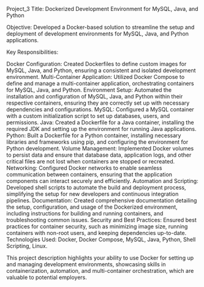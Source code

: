 Project_3 Title: Dockerized Development Environment for MySQL, Java, and Python

Objective: Developed a Docker-based solution to streamline the setup and deployment of development environments for MySQL, Java, and Python applications.

Key Responsibilities:

Docker Configuration: Created Dockerfiles to define custom images for MySQL, Java, and Python, ensuring a consistent and isolated development environment.
Multi-Container Application: Utilized Docker Compose to define and manage a multi-container application, orchestrating containers for MySQL, Java, and Python.
Environment Setup: Automated the installation and configuration of MySQL, Java, and Python within their respective containers, ensuring they are correctly set up with necessary dependencies and configurations.
MySQL: Configured a MySQL container with a custom initialization script to set up databases, users, and permissions.
Java: Created a Dockerfile for a Java container, installing the required JDK and setting up the environment for running Java applications.
Python: Built a Dockerfile for a Python container, installing necessary libraries and frameworks using pip, and configuring the environment for Python development.
Volume Management: Implemented Docker volumes to persist data and ensure that database data, application logs, and other critical files are not lost when containers are stopped or recreated.
Networking: Configured Docker networks to enable seamless communication between containers, ensuring that the application components can interact securely and efficiently.
Automation and Scripting: Developed shell scripts to automate the build and deployment process, simplifying the setup for new developers and continuous integration pipelines.
Documentation: Created comprehensive documentation detailing the setup, configuration, and usage of the Dockerized environment, including instructions for building and running containers, and troubleshooting common issues.
Security and Best Practices: Ensured best practices for container security, such as minimizing image size, running containers with non-root users, and keeping dependencies up-to-date.
Technologies Used: Docker, Docker Compose, MySQL, Java, Python, Shell Scripting, Linux.

This project description highlights your ability to use Docker for setting up and managing development environments, showcasing skills in containerization, automation, and multi-container orchestration, which are valuable to potential employers.
